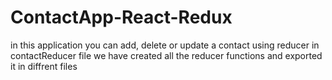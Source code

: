 # ContactApp-React-Redux
in this application you can add, delete or update a contact using reducer
in contactReducer file we have created all the reducer functions and exported it in diffrent files 
